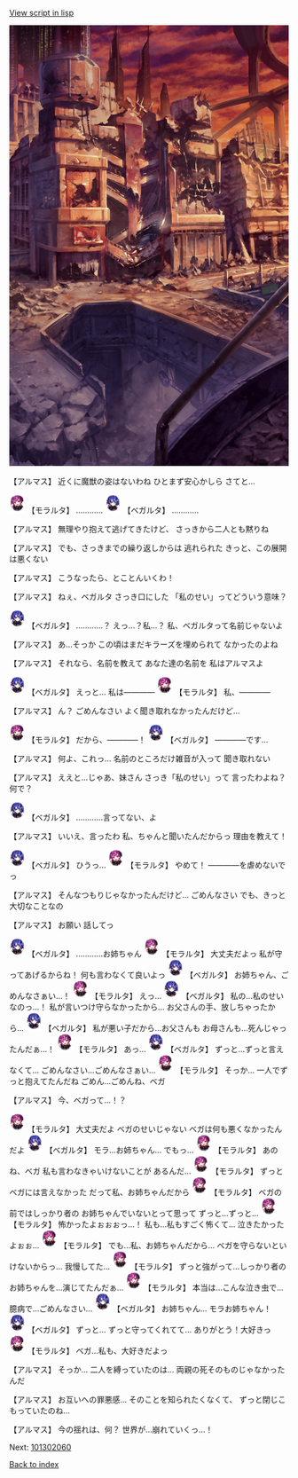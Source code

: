 [View script in lisp](../scripts/101302050.txt)

![ground_surface_break.png](../images/backgrounds/ground_surface_break.png)

【アルマス】
近くに魔獣の姿はないわね
ひとまず安心かしら
さてと…

<img src="../images/units/3104011.png" alt="3104011.png" height="34"/>
【モラルタ】
…………

<img src="../images/units/3104111.png" alt="3104111.png" height="34"/>
【ベガルタ】
…………

【アルマス】
無理やり抱えて逃げてきたけど、
さっきから二人とも黙りね

【アルマス】
でも、さっきまでの繰り返しからは
逃れられた
きっと、この展開は悪くない

【アルマス】
こうなったら、とことんいくわ！

【アルマス】
ねぇ、ベガルタ
さっき口にした
「私のせい」ってどういう意味？

<img src="../images/units/3104111.png" alt="3104111.png" height="34"/>
【ベガルタ】
…………？
えっ…？私…？
私、ベガルタって名前じゃないよ

【アルマス】
あ…そっか
この頃はまだキラーズを埋められて
なかったのよね

【アルマス】
それなら、名前を教えて
あなた達の名前を
私はアルマスよ

<img src="../images/units/3104111.png" alt="3104111.png" height="34"/>
【ベガルタ】
えっと…
私は――――

<img src="../images/units/3104011.png" alt="3104011.png" height="34"/>
【モラルタ】
私、――――

【アルマス】
ん？
ごめんなさい
よく聞き取れなかったんだけど…

<img src="../images/units/3104011.png" alt="3104011.png" height="34"/>
【モラルタ】
だから、――――！

<img src="../images/units/3104111.png" alt="3104111.png" height="34"/>
【ベガルタ】
――――です…

【アルマス】
何よ、これっ…
名前のところだけ雑音が入って
聞き取れない

【アルマス】
ええと…じゃあ、妹さん
さっき「私のせい」って
言ったわよね？何で？

<img src="../images/units/3104111.png" alt="3104111.png" height="34"/>
【ベガルタ】
…………言ってない、よ

【アルマス】
いいえ、言ったわ
私、ちゃんと聞いたんだからっ
理由を教えて！

<img src="../images/units/3104111.png" alt="3104111.png" height="34"/>
【ベガルタ】
ひうっ…

<img src="../images/units/3104011.png" alt="3104011.png" height="34"/>
【モラルタ】
やめて！
――――を虐めないでっ

【アルマス】
そんなつもりじゃなかったんだけど…
ごめんなさい
でも、きっと大切なことなの

【アルマス】
お願い
話してっ

<img src="../images/units/3104111.png" alt="3104111.png" height="34"/>
【ベガルタ】
…………お姉ちゃん

<img src="../images/units/3104011.png" alt="3104011.png" height="34"/>
【モラルタ】
大丈夫だよっ
私が守ってあげるからね！
何も言わなくて良いよっ

<img src="../images/units/3104111.png" alt="3104111.png" height="34"/>
【ベガルタ】
お姉ちゃん、ごめんなさぁい…！

<img src="../images/units/3104011.png" alt="3104011.png" height="34"/>
【モラルタ】
えっ…

<img src="../images/units/3104111.png" alt="3104111.png" height="34"/>
【ベガルタ】
私の…私のせいなのっ…！
私が言いつけ守らなかったから…
お父さんの手、放しちゃったから…

<img src="../images/units/3104111.png" alt="3104111.png" height="34"/>
【ベガルタ】
私が悪い子だから…お父さんも
お母さんも…死んじゃったんだぁ…！

<img src="../images/units/3104011.png" alt="3104011.png" height="34"/>
【モラルタ】
あっ…

<img src="../images/units/3104111.png" alt="3104111.png" height="34"/>
【ベガルタ】
ずっと…ずっと言えなくて…
ごめんなさい…ごめんなさぁい…

<img src="../images/units/3104011.png" alt="3104011.png" height="34"/>
【モラルタ】
そっか…
一人でずっと抱えてたんだね
ごめん…ごめんね、ベガ

【アルマス】
今、ベガって…！？

<img src="../images/units/3104011.png" alt="3104011.png" height="34"/>
【モラルタ】
大丈夫だよ
ベガのせいじゃない
ベガは何も悪くなかったんだよ

<img src="../images/units/3104111.png" alt="3104111.png" height="34"/>
【ベガルタ】
モラ…お姉ちゃん…
でもっ…

<img src="../images/units/3104011.png" alt="3104011.png" height="34"/>
【モラルタ】
あのね、ベガ
私も言わなきゃいけないことが
あるんだ…

<img src="../images/units/3104011.png" alt="3104011.png" height="34"/>
【モラルタ】
ずっとベガには言えなかった
だって私、お姉ちゃんだから

<img src="../images/units/3104011.png" alt="3104011.png" height="34"/>
【モラルタ】
ベガの前ではしっかり者の
お姉ちゃんでいないとって思って
ずっと…ずっと…

<img src="../images/units/3104011.png" alt="3104011.png" height="34"/>
【モラルタ】
怖かったよぉぉぉっ…！
私も…私もすごく怖くて…
泣きたかったよぉぉ…

<img src="../images/units/3104011.png" alt="3104011.png" height="34"/>
【モラルタ】
でも…私、お姉ちゃんだから…
ベガを守らないといけないからっ…
我慢してた…

<img src="../images/units/3104011.png" alt="3104011.png" height="34"/>
【モラルタ】
ずっと強がって…しっかり者の
お姉ちゃんを…演じてたんだぁ…

<img src="../images/units/3104011.png" alt="3104011.png" height="34"/>
【モラルタ】
本当は…こんな泣き虫で…
臆病で…ごめんなさい…

<img src="../images/units/3104111.png" alt="3104111.png" height="34"/>
【ベガルタ】
お姉ちゃん…
モラお姉ちゃん！

<img src="../images/units/3104111.png" alt="3104111.png" height="34"/>
【ベガルタ】
ずっと…
ずっと守ってくれてて…
ありがとう！大好きっ

<img src="../images/units/3104011.png" alt="3104011.png" height="34"/>
【モラルタ】
ベガ…私も、大好きだよっ

【アルマス】
そっか…
二人を縛っていたのは…
両親の死そのものじゃなかったんだ

【アルマス】
お互いへの罪悪感…
そのことを知られたくなくて、
ずっと閉じこもっていたのね…

【アルマス】
今の揺れは、何？
世界が…崩れていくっ…！

Next: [101302060](101302060.md)

[Back to index](index.md)

